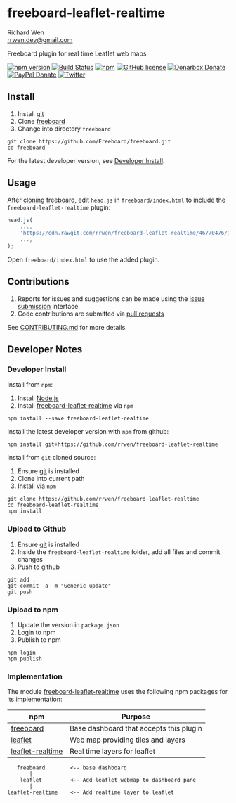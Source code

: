 # freeboard-leaflet-realtime

Richard Wen  
rrwen.dev@gmail.com  

Freeboard plugin for real time Leaflet web maps

[![npm version](https://badge.fury.io/js/freeboard-leaflet-realtime.svg)](https://badge.fury.io/js/freeboard-leaflet-realtime)
[![Build Status](https://travis-ci.org/rrwen/freeboard-leaflet-realtime.svg?branch=master)](https://travis-ci.org/rrwen/freeboard-leaflet-realtime)
[![npm](https://img.shields.io/npm/dt/freeboard-leaflet-realtime.svg)](https://www.npmjs.com/package/freeboard-leaflet-realtime)
[![GitHub license](https://img.shields.io/github/license/rrwen/freeboard-leaflet-realtime.svg)](https://github.com/rrwen/freeboard-leaflet-realtime/blob/master/LICENSE)
[![Donarbox Donate](https://img.shields.io/badge/donate-Donarbox-yellow.svg)](https://donorbox.org/rrwen)
[![PayPal Donate](https://img.shields.io/badge/donate-PayPal-yellow.svg)](https://www.paypal.com/cgi-bin/webscr?cmd=_s-xclick&hosted_button_id=NQNSAHK5X46D2)
[![Twitter](https://img.shields.io/twitter/url/https/github.com/rrwen/freeboard-leaflet-realtime.svg?style=social)](https://twitter.com/intent/tweet?text=Freeboard%20plugin%20for%20real%20time%20Leaflet%20web%20maps:%20https%3A%2F%2Fgithub.com%2Frrwen%2Ffreeboard-leaflet-realtime%20%23nodejs%20%23npm)

## Install

1. Install [git](https://git-scm.com/)
2. Clone [freeboard](https://github.com/Freeboard/freeboard)
3. Change into directory `freeboard`

```
git clone https://github.com/Freeboard/freeboard.git
cd freeboard
```

For the latest developer version, see [Developer Install](#developer-install).

## Usage

After [cloning freeboard](#install), edit `head.js` in `freeboard/index.html` to include the `freeboard-leaflet-realtime` plugin:

```javascript
head.js(
	...,
	'https://cdn.rawgit.com/rrwen/freeboard-leaflet-realtime/46770476/index.js',
	...,
);
```

Open `freeboard/index.html` to use the added plugin.

## Contributions

1. Reports for issues and suggestions can be made using the [issue submission](https://github.com/rrwen/freeboard-leaflet-realtime/issues) interface.
2. Code contributions are submitted via [pull requests](https://github.com/rrwen/freeboard-leaflet-realtime/pulls)

See [CONTRIBUTING.md](CONTRIBUTING.md) for more details.

## Developer Notes

### Developer Install

Install from `npm`:

1. Install [Node.js](https://nodejs.org/en/)
2. Install [freeboard-leaflet-realtime](https://www.npmjs.com/package/freeboard-leaflet-realtime) via `npm`

```
npm install --save freeboard-leaflet-realtime
```

Install the latest developer version with `npm` from github:

```
npm install git+https://github.com/rrwen/freeboard-leaflet-realtime
```
  
Install from `git` cloned source:

1. Ensure [git](https://git-scm.com/) is installed
2. Clone into current path
3. Install via `npm`

```
git clone https://github.com/rrwen/freeboard-leaflet-realtime
cd freeboard-leaflet-realtime
npm install
```

### Upload to Github

1. Ensure [git](https://git-scm.com/) is installed
2. Inside the `freeboard-leaflet-realtime` folder, add all files and commit changes
3. Push to github

```
git add .
git commit -a -m "Generic update"
git push
```

### Upload to npm

1. Update the version in `package.json`
2. Login to npm
3. Publish to npm

```
npm login
npm publish
```

### Implementation

The module [freeboard-leaflet-realtime](https://www.npmjs.com/package/freeboard-leaflet-realtime) uses the following npm packages for its implementation:

npm | Purpose
--- | ---
[freeboard](https://www.npmjs.com/package/freeboard) | Base dashboard that accepts this plugin
[leaflet](http://leafletjs.com/) | Web map providing tiles and layers
[leaflet-realtime](https://www.npmjs.com/package/leaflet-realtime) | Real time layers for leaflet


```
   freeboard        <-- base dashboard
       |
    leaflet         <-- Add leaflet webmap to dashboard pane
       |
leaflet-realtime    <-- Add realtime layer to leaflet
```
